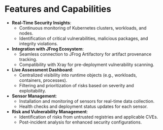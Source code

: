 # Features and Capabilities

* **Real-Time Security Insights**:
  * Continuous monitoring of Kubernetes clusters, workloads, and nodes.
  * Identification of critical vulnerabilities, malicious packages, and integrity violations.
* **Integration with JFrog Ecosystem**:
  * Seamless connection to JFrog Artifactory for artifact provenance tracking.
  * Compatibility with Xray for pre-deployment vulnerability scanning.
* **Live Assessment Dashboard**:
  * Centralized visibility into runtime objects (e.g., workloads, containers, processes).
  * Filtering and prioritization of risks based on severity and exploitability.
* **Sensor Management**:
  * Installation and monitoring of sensors for real-time data collection.
  * Health checks and deployment status updates for each sensor.
* **Risk and Vulnerability Management**:
  * Identification of risks from untrusted registries and applicable CVEs.
  * Post-incident analysis for enhanced security configurations.
